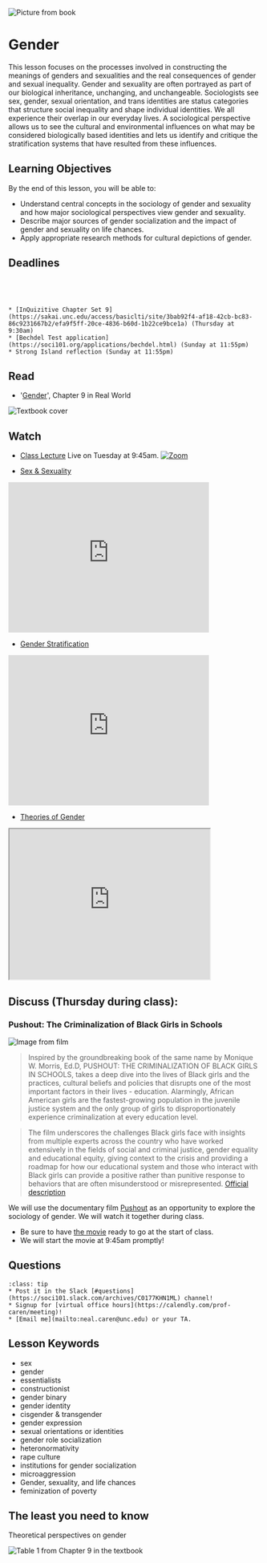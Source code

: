 ![Picture from book](../images/REALWORLD7_FIG09_CO.jpg)

# Gender

This lesson focuses on the processes involved in constructing the meanings of genders and sexualities and the real consequences of gender and sexual inequality.  Gender and sexuality are often portrayed as part of our biological inheritance, unchanging, and unchangeable. Sociologists see sex, gender, sexual orientation, and trans identities are status categories that structure social inequality and shape individual identities. We all experience their overlap in our everyday lives. A sociological perspective allows us to see the cultural and environmental influences on what may be considered biologically based identities and lets us identify and critique the stratification systems that have resulted from these influences.

## Learning Objectives

By the end of this lesson, you will be able to:     
* Understand central concepts in the sociology of gender and sexuality and how major sociological perspectives view gender and sexuality.   
* Describe major sources of gender socialization and the impact of gender and sexuality on  life chances.    
* Apply appropriate research methods for cultural depictions of gender.        


## Deadlines

```{admonition} Be sure to hand these in before the deadline




* [InQuizitive Chapter Set 9](https://sakai.unc.edu/access/basiclti/site/3bab92f4-af18-42cb-bc83-86c9231667b2/efa9f5ff-20ce-4836-b60d-1b22ce9bce1a) (Thursday at 9:30am)
* [Bechdel Test application](https://soci101.org/applications/bechdel.html) (Sunday at 11:55pm)
* Strong Island reflection (Sunday at 11:55pm)

```

## Read
* '[Gender](https://ncia.wwnorton.com/87056)', Chapter 9 in Real World

![Textbook cover](https://cdn.wwnorton.com/dam_booktitles/733/img/cover/9780393419337_300.jpeg)



## Watch
* [Class Lecture](https://unc.zoom.us/j/96531859232) Live on Tuesday at 9:45am.
[![Zoom](https://cuit.columbia.edu/sites/default/files/styles/cu_crop/public/content/zoom-logo-transparent-6.png?itok=PJk3QEss)](https://unc.zoom.us/j/96531859232)



* [Sex & Sexuality](https://www.youtube.com/watch?v=Kqt-_ILgv5c)

<iframe
    width="400"
    height="300"
    src="https://www.youtube.com/embed/Kqt-_ILgv5c"
    frameborder="0"
    allowfullscreen
></iframe>


* [Gender Stratification](https://www.youtube.com/watch?v=Yb1_4FPtzrI)

<iframe
    width="400"
    height="300"
    src="https://www.youtube.com/embed/Yb1_4FPtzrI"
    frameborder="0"
    allowfullscreen
></iframe>


* [Theories of Gender](https://www.youtube.com/watch?v=Kqt-_ILgv5c)

<iframe
    width="400"
    height="300"
    src="https://www.youtube.com/embed/Kqt-_ILgv5c
    frameborder="0"
    allowfullscreen
></iframe>







## Discuss (Thursday during class):
### Pushout: The Criminalization of Black Girls in Schools

![Image from film](https://pushoutfilm.com/wp-content/uploads/2019/09/pushout-poster.jpg)

> Inspired by the groundbreaking book of the same name by Monique W. Morris, Ed.D, PUSHOUT: THE CRIMINALIZATION OF BLACK GIRLS IN SCHOOLS, takes a deep dive into the lives of Black girls and the practices, cultural beliefs and policies that disrupts one of the most important factors in their lives - education. Alarmingly, African American girls are the fastest-growing population in the juvenile justice system and the only group of girls to disproportionately experience criminalization at every education level.

>  The film underscores the challenges Black girls face with insights from multiple experts across the country who have worked extensively in the fields of social and criminal justice, gender equality and educational equity, giving context to the crisis and providing a roadmap for how our educational system and those who interact with Black girls can provide a positive rather than punitive response to behaviors that are often misunderstood or misrepresented. [Official description](https://unc.kanopy.com/video/pushout-criminalization-black-girls-school-1)


We will use the documentary film [Pushout](https://unc.kanopy.com/video/pushout-criminalization-black-girls-school-1) as an opportunity to explore the sociology of gender.  We will watch it together during class.
* Be sure to have [the movie](https://unc.kanopy.com/video/pushout-criminalization-black-girls-school-1) ready to go at the start of class.
* We will start the movie at 9:45am promptly!





## Questions

```{admonition} If you have any questions at all about what you are supposed to do on this lesson, please remember I am here to help. Reach out any time so I can support your success.
:class: tip
* Post it in the Slack [#questions](https://soci101.slack.com/archives/C0177KHN1ML) channel!
* Signup for [virtual office hours](https://calendly.com/prof-caren/meeting)!
* [Email me](mailto:neal.caren@unc.edu) or your TA.
```


## Lesson Keywords

* sex
* gender
* essentialists
* constructionist
* gender binary
* gender identity
* cisgender & transgender
* gender expression
* sexual orientations or identities
* gender role socialization
* heteronormativity
* rape culture
*  institutions for gender socialization
*  microaggression
*  Gender, sexuality, and
life chances
* feminization of poverty



## The least you need to know
Theoretical perspectives on gender

![Table 1 from Chapter 9 in the textbook](../images/REALWORLD7_TABLE09.02.jpg "Table 2 from Chapter 9 in the textbook")
